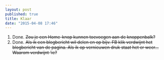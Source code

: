 ```yaml
---
layout: post
published: true
title: Klaar
date: "2015-04-08 17:46"
---
```


1. Done. <s>Zou je een Home-knop kunnen toevoegen aan de knoppenbalk?</s>
2. Done. <s>Als ik een blogbericht wil delen en op bijv. FB klik verdwijnt het blogbericht van de pagina. Als ik op vernieuwen druk staat het er weer... Waarom verdwijnt 'ie?</s>